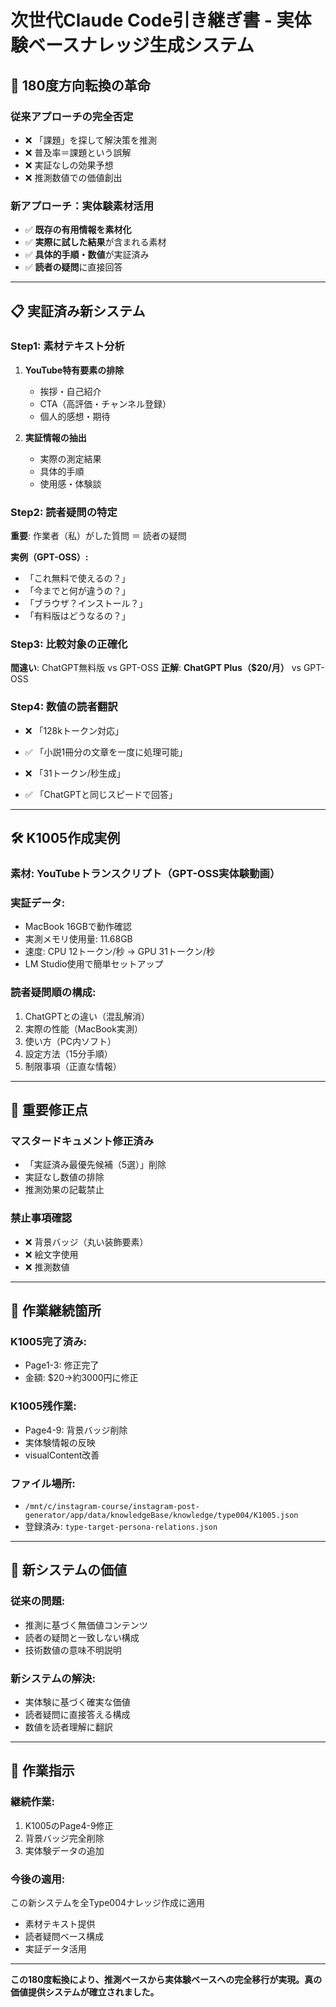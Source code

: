 # 次世代Claude Code引き継ぎ書 - 実体験ベースナレッジ生成システム

## 🔄 180度方向転換の革命

### **従来アプローチの完全否定**
- ❌ 「課題」を探して解決策を推測
- ❌ 普及率＝課題という誤解
- ❌ 実証なしの効果予想
- ❌ 推測数値での価値創出

### **新アプローチ：実体験素材活用**
- ✅ **既存の有用情報を素材化**
- ✅ **実際に試した結果**が含まれる素材
- ✅ **具体的手順・数値**が実証済み
- ✅ **読者の疑問**に直接回答

---

## 📋 実証済み新システム

### **Step1: 素材テキスト分析**
1. **YouTube特有要素の排除**
   - 挨拶・自己紹介
   - CTA（高評価・チャンネル登録）
   - 個人的感想・期待

2. **実証情報の抽出**
   - 実際の測定結果
   - 具体的手順
   - 使用感・体験談

### **Step2: 読者疑問の特定**
**重要**: 作業者（私）がした質問 ＝ 読者の疑問

**実例（GPT-OSS）:**
- 「これ無料で使えるの？」
- 「今までと何が違うの？」
- 「ブラウザ？インストール？」
- 「有料版はどうなるの？」

### **Step3: 比較対象の正確化**
**間違い**: ChatGPT無料版 vs GPT-OSS
**正解**: **ChatGPT Plus（$20/月）** vs GPT-OSS

### **Step4: 数値の読者翻訳**
- ❌ 「128kトークン対応」
- ✅ 「小説1冊分の文章を一度に処理可能」

- ❌ 「31トークン/秒生成」
- ✅ 「ChatGPTと同じスピードで回答」

---

## 🛠 K1005作成実例

### **素材**: YouTubeトランスクリプト（GPT-OSS実体験動画）
### **実証データ**:
- MacBook 16GBで動作確認
- 実測メモリ使用量: 11.68GB
- 速度: CPU 12トークン/秒 → GPU 31トークン/秒
- LM Studio使用で簡単セットアップ

### **読者疑問順の構成**:
1. ChatGPTとの違い（混乱解消）
2. 実際の性能（MacBook実測）
3. 使い方（PC内ソフト）
4. 設定方法（15分手順）
5. 制限事項（正直な情報）

---

## 🚨 重要修正点

### **マスタードキュメント修正済み**
- 「実証済み最優先候補（5選）」削除
- 実証なし数値の排除
- 推測効果の記載禁止

### **禁止事項確認**
- ❌ 背景バッジ（丸い装飾要素）
- ❌ 絵文字使用
- ❌ 推測数値

---

## 📂 作業継続箇所

### **K1005完了済み**:
- Page1-3: 修正完了
- 金額: $20→約3000円に修正

### **K1005残作業**:
- Page4-9: 背景バッジ削除
- 実体験情報の反映
- visualContent改善

### **ファイル場所**:
- `/mnt/c/instagram-course/instagram-post-generator/app/data/knowledgeBase/knowledge/type004/K1005.json`
- 登録済み: `type-target-persona-relations.json`

---

## 🎯 新システムの価値

### **従来の問題**:
- 推測に基づく無価値コンテンツ
- 読者の疑問と一致しない構成
- 技術数値の意味不明説明

### **新システムの解決**:
- 実体験に基づく確実な価値
- 読者疑問に直接答える構成  
- 数値を読者理解に翻訳

---

## 🔧 作業指示

### **継続作業**:
1. K1005のPage4-9修正
2. 背景バッジ完全削除
3. 実体験データの追加

### **今後の適用**:
この新システムを全Type004ナレッジ作成に適用
- 素材テキスト提供
- 読者疑問ベース構成
- 実証データ活用

---

**この180度転換により、推測ベースから実体験ベースへの完全移行が実現。真の価値提供システムが確立されました。**
